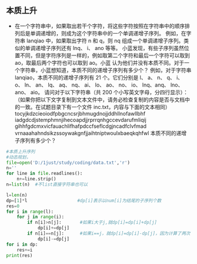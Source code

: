 ## 本质上升
* 在一个字符串中，如果取出若干个字符，将这些字符按照在字符串中的顺序排列后是单调递增的，则成为这个字符串中的一个单调递增子序列。
例如，在字符串 lanqiao 中，如果取出字符 n 和 q，则 nq 组成一个单调递增子序列。类似的单调递增子序列还有 lnq、 i、 ano 等等。
小蓝发现，有些子序列虽然位置不同，但是字符序列是一样的，例如取第二个字符和最后一个字符可以取到 ao，取最后两个字符也可以取到 ao。小蓝
认为他们并没有本质不同。对于一个字符串，小蓝想知道，本质不同的递增子序列有多少个？
例如，对于字符串 lanqiao，本质不同的递增子序列有 21 个。它们分别是 l、 a、 n、 q、 i、 o、 ln、 an、 lq、 aq、 nq、 ai、 lo、 ao、 no、 io、 lnq、anq、 lno、 ano、 aio。
请问对于以下字符串（共 200 个小写英文字母，分四行显示）：（如果你把以下文字复制到文本文件中，请务必检查复制的内容是否与文档中的一致。在试题目录下有一个文件 inc.txt，内容与下面的文本相同）
tocyjkdzcieoiodfpbgcncsrjbhmugdnojjddhllnofawllbhf
iadgdcdjstemphmnjihecoapdjjrprrqnhgccevdarufmliqij
gihhfgdcmxvicfauachlifhafpdccfseflcdgjncadfclvfmad
vrnaaahahndsikzssoywakgnfjjaihtniptwoulxbaeqkqhfwl
本质不同的递增子序列有多少个？

```python
#本质上升序列
#动态规划，
file=open('D:/1just/study/coding/data.txt','r')
n=''
for line in file.readlines():
    n+=line.strip()
n=list(n)  #不list直接字符串也可以

l=len(n)
dp=[1]*l                   #dp[i]表示以num[i]为结尾的子序列个数
res=0
for i in range(l):
    for j in range(i):
        if n[i]>n[j]:       #如果i大于j,就dp[i]=dp[i]+dp[j]
            dp[i]+=dp[j]
        if n[i]==n[j]:      #如果i==j，就dp[i]=dp[i]-dp[j]，因为计算了两次
            dp[i]-=dp[j]
for i in dp:
    res+=i
print(res)
```
